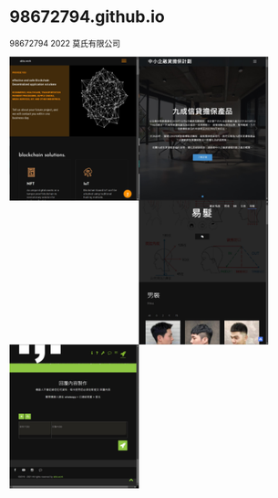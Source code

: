 # 98672794.github.io
98672794 2022 莫氏有限公司




<a href="https://98672794.github.io/abta/">
<img src="aki/abta_Sell.jpg" width="45%" height="auto" style="float: left;" title="ASIA BLOCKCHAIN TECHNOLOGY APPLICATION HONG KONG" alt="ASIA BLOCKCHAIN TECHNOLOGY APPLICATION HONG KONG"/>
</a>


<a href="https://98672794.github.io/SFGS100/">
<img src="aki/SFGS100_Sell.jpg" width="45%" height="auto" style="float: left;" title="香港中小企融資顧問協會:百分百擔保特惠貸款,八成信貸擔保產品,九成信貸擔保產品" alt="香港中小企融資顧問協會:百分百擔保特惠貸款,八成信貸擔保產品,九成信貸擔保產品"/>
</a>


<a href="https://98672794.github.io/易髮/">
<img src="aki/易髮Sell.jpg" width="45%" height="auto" style="float: left;" title="易用的專業髮型業app:香港最專業既髮型業程式" alt="易用的專業髮型業app:香港最專業既髮型業程式"/>
</a>


<a href="https://98672794.github.io/自動覆客/">
<img src="aki/自動覆客Sell.jpg" width="45%" height="auto" style="float: left;" title=".,. 聊天機器人ws仔: whatsapp 自動回覆 聊天機器人" alt=".,. 聊天機器人ws仔: whatsapp 自動回覆 聊天機器人"/>
</a>


